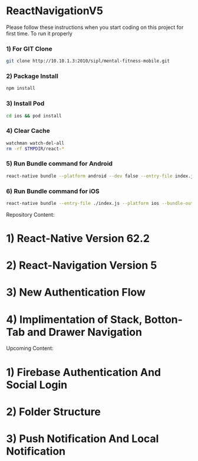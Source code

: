 # ReactNavigationV5
Please follow these instructions when you start coding on this project for first time. To run it properly

### 1) For GIT Clone

```sh
git clone http://10.10.1.3:2010/sipl/mental-fitness-mobile.git
```

### 2) Package Install

```sh
npm install
```

### 3) Install Pod

```sh
cd ios && pod install
```

### 4) Clear Cache

```sh
watchman watch-del-all
rm -rf $TMPDIR/react-*
```

### 5) Run Bundle command for Android

```sh
react-native bundle --platform android --dev false --entry-file index.js --bundle-output android/app/src/main/assets/index.android.bundle --assets-dest android/app/src/main/res/
```

### 6) Run Bundle command for iOS

```sh
react-native bundle --entry-file ./index.js --platform ios --bundle-output ios/main.jsbundle --assets-dest ./ios
```


Repository Content: 
# 1) React-Native Version 62.2

# 2) React-Navigation Version 5

# 3) New Authentication Flow

# 4) Implimentation of Stack, Botton-Tab and Drawer Navigation

Upcoming Content: 
# 1) Firebase Authentication And Social Login

# 2) Folder Structure

# 3) Push Notification And Local Notification